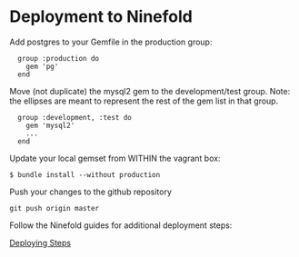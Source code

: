 # Deployment to Ninefold

Add postgres to your Gemfile in the production group:

```
  group :production do
    gem 'pg'
  end
```

Move (not duplicate) the mysql2 gem to the development/test group.  Note: the ellipses are meant to represent the rest of the gem list in that group.

```
  group :development, :test do
    gem 'mysql2'
    ...
  end
```

Update your local gemset from WITHIN the vagrant box:

` $ bundle install --without production `

Push your changes to the github repository

` git push origin master `

Follow the Ninefold guides for additional deployment steps:

[Deploying Steps](https://help.ninefold.com/entries/22057914-How-to-Deploy-an-App)
